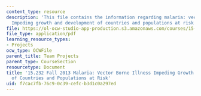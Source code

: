 ```yaml
---
content_type: resource
description: 'This file contains the information regarding malaria: vector borne illness
  Impeding growth and development of countries and populations at risk'
file: https://ol-ocw-studio-app-production.s3.amazonaws.com/courses/15-232-business-model-innovation-global-health-in-frontier-markets-fall-2013/f7cac7fb76c90c39cefcb3d1c0a297ed_MIT15_232F13_a1_malaria_9.pdf
file_type: application/pdf
learning_resource_types:
- Projects
ocw_type: OCWFile
parent_title: Team Projects
parent_type: CourseSection
resourcetype: Document
title: '15.232 Fall 2013 Malaria: Vector Borne Illness Impeding Growth and Development
  of Countries and Populations at Risk'
uid: f7cac7fb-76c9-0c39-cefc-b3d1c0a297ed
---
```

